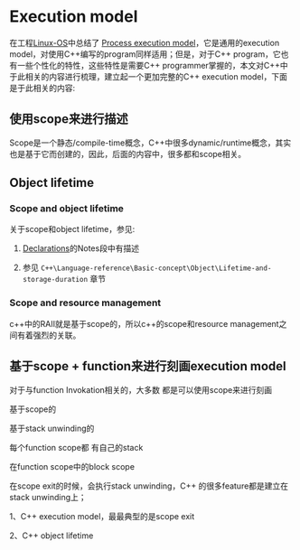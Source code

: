 # Execution model

在工程[Linux-OS](https://dengking.github.io/Linux-OS/)中总结了 [Process execution model](https://dengking.github.io/Linux-OS/Kernel/Guide/Linux-OS's-multitasking/Process-model/Process-model/)，它是通用的execution model，对使用C++编写的program同样适用；但是，对于C++ program，它也有一些个性化的特性，这些特性是需要C++ programmer掌握的，本文对C++中于此相关的内容进行梳理，建立起一个更加完整的C++ execution model，下面是于此相关的内容:

## 使用scope来进行描述

Scope是一个静态/compile-time概念，C++中很多dynamic/runtime概念，其实也是基于它而创建的，因此，后面的内容中，很多都和scope相关。

## Object lifetime



### Scope and object lifetime

关于scope和object lifetime，参见:

1) [Declarations](https://en.cppreference.com/w/cpp/language/declarations)的Notes段中有描述

2) 参见 `C++\Language-reference\Basic-concept\Object\Lifetime-and-storage-duration` 章节

### Scope and resource management

c++中的RAII就是基于scope的，所以c++的scope和resource management之间有着强烈的关联。





## 基于scope + function来进行刻画execution model

对于与function Invokation相关的，大多数 都是可以使用scope来进行刻画

基于scope的

基于stack unwinding的



每个function scope都 有自己的stack

在function scope中的block scope

在scope exit的时候，会执行stack unwinding，C++ 的很多feature都是建立在stack unwinding上；

1、C++ execution model，最最典型的是scope exit

2、C++ object lifetime
